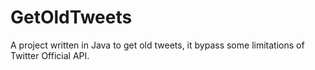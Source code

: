 # GetOldTweets
A project written in Java to get old tweets, it bypass some limitations of Twitter Official API.
